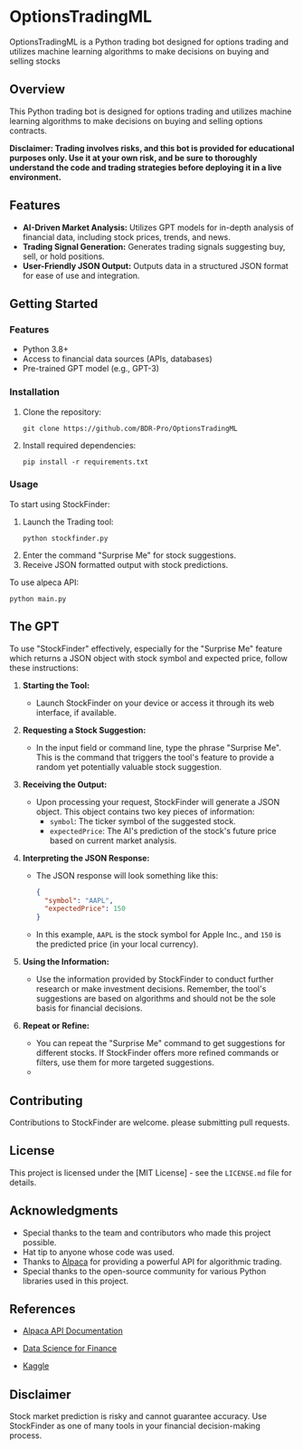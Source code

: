 # OptionsTradingML

OptionsTradingML is a Python trading bot designed for options trading and utilizes machine learning algorithms to make decisions on buying and selling stocks
## Overview

This Python trading bot is designed for options trading and utilizes machine learning algorithms to make decisions on buying and selling options contracts. 

**Disclaimer: Trading involves risks, and this bot is provided for educational purposes only. Use it at your own risk, and be sure to thoroughly understand the code and trading strategies before deploying it in a live environment.**

## Features
- **AI-Driven Market Analysis:** Utilizes GPT models for in-depth analysis of financial data, including stock prices, trends, and news.
- **Trading Signal Generation:** Generates trading signals suggesting buy, sell, or hold positions.
- **User-Friendly JSON Output:** Outputs data in a structured JSON format for ease of use and integration.

## Getting Started

### Features
- Python 3.8+
- Access to financial data sources (APIs, databases)
- Pre-trained GPT model (e.g., GPT-3)

### Installation
1. Clone the repository:
   ```
   git clone https://github.com/BDR-Pro/OptionsTradingML
   ```
2. Install required dependencies:
   ```
   pip install -r requirements.txt
   ```

### Usage
To start using StockFinder:
1. Launch the Trading tool:
   ```
   python stockfinder.py
   ```
2. Enter the command "Surprise Me" for stock suggestions.
3. Receive JSON formatted output with stock predictions.

To use alpeca API:
   ```
   python main.py
   ```


## The GPT

To use "StockFinder" effectively, especially for the "Surprise Me" feature which returns a JSON object with stock symbol and expected price, follow these instructions:

1. **Starting the Tool:**
   - Launch StockFinder on your device or access it through its web interface, if available.

2. **Requesting a Stock Suggestion:**
   - In the input field or command line, type the phrase "Surprise Me". This is the command that triggers the tool's feature to provide a random yet potentially valuable stock suggestion.

3. **Receiving the Output:**
   - Upon processing your request, StockFinder will generate a JSON object. This object contains two key pieces of information:
     - `symbol`: The ticker symbol of the suggested stock.
     - `expectedPrice`: The AI's prediction of the stock's future price based on current market analysis.

4. **Interpreting the JSON Response:**
   - The JSON response will look something like this:
     ```json
     {
       "symbol": "AAPL",
       "expectedPrice": 150
     }
     ```
   - In this example, `AAPL` is the stock symbol for Apple Inc., and `150` is the predicted price (in your local currency).

5. **Using the Information:**
   - Use the information provided by StockFinder to conduct further research or make investment decisions. Remember, the tool's suggestions are based on algorithms and should not be the sole basis for financial decisions.

6. **Repeat or Refine:**
   - You can repeat the "Surprise Me" command to get suggestions for different stocks. If StockFinder offers more refined commands or filters, use them for more targeted suggestions.
   - 
## Contributing
Contributions to StockFinder are welcome. please submitting pull requests.

## License
This project is licensed under the [MIT License] - see the `LICENSE.md` file for details.

## Acknowledgments
- Special thanks to the team and contributors who made this project possible.
- Hat tip to anyone whose code was used.
- Thanks to [Alpaca](https://alpaca.markets/) for providing a powerful API for algorithmic trading.
- Special thanks to the open-source community for various Python libraries used in this project.

## References

- [Alpaca API Documentation](https://alpaca.markets/docs/api-documentation/)

- [Data Science for Finance](https://www.datacamp.com/community/tutorials/finance-python-trading)

- [Kaggle](kaggle.com)

## Disclaimer
Stock market prediction is risky and cannot guarantee accuracy. Use StockFinder as one of many tools in your financial decision-making process.

